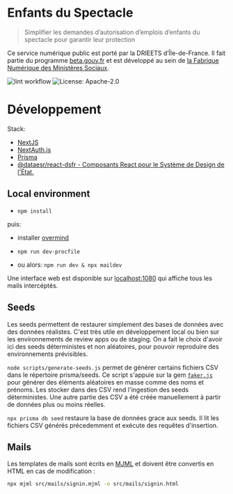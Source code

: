 # Enfants du Spectacle

> Simplifier les demandes d’autorisation d’emplois d’enfants du spectacle pour garantir leur protection

Ce service numérique public est porté par la DRIEETS d’Île-de-France. Il fait partie du programme [beta.gouv.fr](https://beta.gouv.fr) et est développé au sein de [la Fabrique Numérique des Ministères Sociaux](https://fabrique.social.gouv.fr).

![lint workflow](https://github.com/SocialGouv/enfants-du-spectacle/actions/workflows/lint.yml/badge.svg)
![License: Apache-2.0](https://img.shields.io/badge/License-Apache--2.0-yellow.svg)

# Développement

Stack:
- [NextJS](https://www.nextjs.org/docs)
- [NextAuth.js](https://next-auth.js.org/getting-started/introduction)
- [Prisma](https://www.prisma.io/docs)
- [@dataesr/react-dsfr - Composants React pour le Système de Design de l'État.](https://github.com/dataesr/react-dsfr)

## Local environment

- `npm install`

puis:

- installer [overmind](https://github.com/DarthSim/overmind)
- `npm run dev-procfile`

- ou alors: `npm run dev & npx maildev`

Une interface web est disponible sur [localhost:1080](http://localhost:1080/) qui affiche tous les mails intercéptés.

## Seeds

Les seeds permettent de restaurer simplement des bases de données avec des données réalistes. C'est très utile en développement local ou bien sur les environnements de review apps ou de staging. On a fait le choix d'avoir ici des seeds déterministes et non aléatoires, pour pouvoir reproduire des environnements prévisibles.

`node scripts/generate-seeds.js` permet de générer certains fichiers CSV dans le répertoire prisma/seeds. Ce script s'appuie sur la gem [`faker.js`](https://github.com/Marak/faker.js) pour générer des éléments aléatoires en masse comme des noms et prénoms. Les stocker dans des CSV rend l'ingestion des seeds déterministes. Une autre partie des CSV a été créée manuellement à partir de données plus ou moins réelles.

`npx prisma db seed` restaure la base de données grace aux seeds. Il lit les fichiers CSV générés précedemment et exécute des requêtes d'insertion.

## Mails

Les templates de mails sont écrits en [MJML](https://mjml.io/) et doivent être convertis en HTML en cas de modification :

```sh
npx mjml src/mails/signin.mjml -o src/mails/signin.html
```
